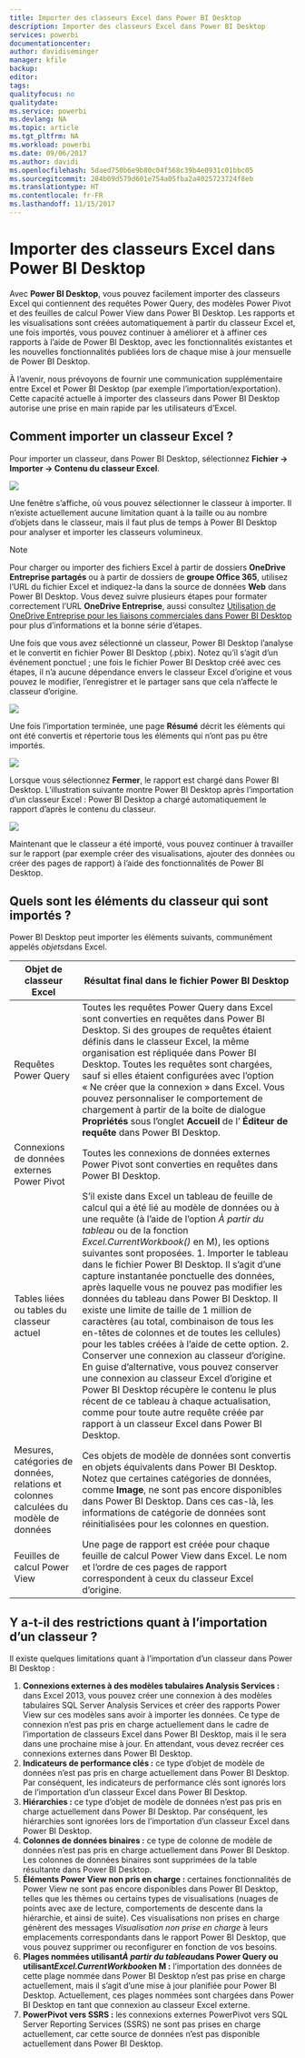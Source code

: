 ```yaml
---
title: Importer des classeurs Excel dans Power BI Desktop
description: Importer des classeurs Excel dans Power BI Desktop
services: powerbi
documentationcenter: 
author: davidiseminger
manager: kfile
backup: 
editor: 
tags: 
qualityfocus: no
qualitydate: 
ms.service: powerbi
ms.devlang: NA
ms.topic: article
ms.tgt_pltfrm: NA
ms.workload: powerbi
ms.date: 09/06/2017
ms.author: davidi
ms.openlocfilehash: 5daed750b6e9b80c04f568c39b4e0931c01bbc05
ms.sourcegitcommit: 284b09d579d601e754a05fba2a4025723724f8eb
ms.translationtype: HT
ms.contentlocale: fr-FR
ms.lasthandoff: 11/15/2017
---
```

# <a name="import-excel-workbooks-into-power-bi-desktop"></a>Importer des classeurs Excel dans Power BI Desktop
Avec **Power BI Desktop**, vous pouvez facilement importer des classeurs Excel qui contiennent des requêtes Power Query, des modèles Power Pivot et des feuilles de calcul Power View dans Power BI Desktop. Les rapports et les visualisations sont créées automatiquement à partir du classeur Excel et, une fois importés, vous pouvez continuer à améliorer et à affiner ces rapports à l’aide de Power BI Desktop, avec les fonctionnalités existantes et les nouvelles fonctionnalités publiées lors de chaque mise à jour mensuelle de Power BI Desktop.

À l’avenir, nous prévoyons de fournir une communication supplémentaire entre Excel et Power BI Desktop (par exemple l’importation/exportation). Cette capacité actuelle à importer des classeurs dans Power BI Desktop autorise une prise en main rapide par les utilisateurs d’Excel.

## <a name="how-do-i-import-an-excel-workbook"></a>Comment importer un classeur Excel ?
Pour importer un classeur, dans Power BI Desktop, sélectionnez **Fichier -\> Importer -\> Contenu du classeur Excel**.

![](media/desktop-import-excel-workbooks/importexceltopbi_1.png)

Une fenêtre s’affiche, où vous pouvez sélectionner le classeur à importer. Il n’existe actuellement aucune limitation quant à la taille ou au nombre d’objets dans le classeur, mais il faut plus de temps à Power BI Desktop pour analyser et importer les classeurs volumineux.

> [!NOTE]
> Pour charger ou importer des fichiers Excel à partir de dossiers **OneDrive Entreprise partagés** ou à partir de dossiers de **groupe Office 365**, utilisez l’URL du fichier Excel et indiquez-la dans la source de données **Web** dans Power BI Desktop. Vous devez suivre plusieurs étapes pour formater correctement l’URL **OneDrive Entreprise**, aussi consultez [Utilisation de OneDrive Entreprise pour les liaisons commerciales dans Power BI Desktop](desktop-use-onedrive-business-links.md) pour plus d’informations et la bonne série d’étapes.
> 
> 

Une fois que vous avez sélectionné un classeur, Power BI Desktop l’analyse et le convertit en fichier Power BI Desktop (.pbix). Notez qu’il s’agit d’un événement ponctuel ; une fois le fichier Power BI Desktop créé avec ces étapes, il n’a aucune dépendance envers le classeur Excel d’origine et vous pouvez le modifier, l’enregistrer et le partager sans que cela n’affecte le classeur d’origine.

![](media/desktop-import-excel-workbooks/importexceltopbi_2.png)

Une fois l’importation terminée, une page **Résumé** décrit les éléments qui ont été convertis et répertorie tous les éléments qui n’ont pas pu être importés.

![](media/desktop-import-excel-workbooks/importexceltopbi_3.png)

Lorsque vous sélectionnez **Fermer**, le rapport est chargé dans Power BI Desktop. L’illustration suivante montre Power BI Desktop après l’importation d’un classeur Excel : Power BI Desktop a chargé automatiquement le rapport d’après le contenu du classeur.

![](media/desktop-import-excel-workbooks/importexceltopbi_4.png)

Maintenant que le classeur a été importé, vous pouvez continuer à travailler sur le rapport (par exemple créer des visualisations, ajouter des données ou créer des pages de rapport) à l’aide des fonctionnalités de Power BI Desktop.

## <a name="which-workbook-elements-are-imported"></a>Quels sont les éléments du classeur qui sont importés ?
Power BI Desktop peut importer les éléments suivants, communément appelés *objets*dans Excel.

| Objet de classeur Excel | Résultat final dans le fichier Power BI Desktop |
| --- | --- |
| Requêtes Power Query |Toutes les requêtes Power Query dans Excel sont converties en requêtes dans Power BI Desktop. Si des groupes de requêtes étaient définis dans le classeur Excel, la même organisation est répliquée dans Power BI Desktop. Toutes les requêtes sont chargées, sauf si elles étaient configurées avec l’option « Ne créer que la connexion » dans Excel. Vous pouvez personnaliser le comportement de chargement à partir de la boîte de dialogue **Propriétés** sous l’onglet **Accueil** de l’ **Éditeur de requête** dans Power BI Desktop. |
| Connexions de données externes Power Pivot |Toutes les connexions de données externes Power Pivot sont converties en requêtes dans Power BI Desktop. |
| Tables liées ou tables du classeur actuel |S’il existe dans Excel un tableau de feuille de calcul qui a été lié au modèle de données ou à une requête (à l’aide de l’option *À partir du tableau* ou de la fonction *Excel.CurrentWorkbook()* en M), les options suivantes sont proposées. 1. Importer le tableau dans le fichier Power BI Desktop. Il s’agit d’une capture instantanée ponctuelle des données, après laquelle vous ne pouvez pas modifier les données du tableau dans Power BI Desktop. Il existe une limite de taille de 1 million de caractères (au total, combinaison de tous les en-têtes de colonnes et de toutes les cellules) pour les tables créées à l’aide de cette option.    2. Conserver une connexion au classeur d’origine. En guise d’alternative, vous pouvez conserver une connexion au classeur Excel d’origine et Power BI Desktop récupère le contenu le plus récent de ce tableau à chaque actualisation, comme pour toute autre requête créée par rapport à un classeur Excel dans Power BI Desktop. |
| Mesures, catégories de données, relations et colonnes calculées du modèle de données |Ces objets de modèle de données sont convertis en objets équivalents dans Power BI Desktop. Notez que certaines catégories de données, comme **Image**, ne sont pas encore disponibles dans Power BI Desktop. Dans ces cas-là, les informations de catégorie de données sont réinitialisées pour les colonnes en question. |
| Feuilles de calcul Power View |Une page de rapport est créée pour chaque feuille de calcul Power View dans Excel. Le nom et l’ordre de ces pages de rapport correspondent à ceux du classeur Excel d’origine. |

## <a name="are-there-any-limitations-to-importing-a-workbook"></a>Y a-t-il des restrictions quant à l’importation d’un classeur ?
Il existe quelques limitations quant à l’importation d’un classeur dans Power BI Desktop :

1. **Connexions externes à des modèles tabulaires Analysis Services :** dans Excel 2013, vous pouvez créer une connexion à des modèles tabulaires SQL Server Analysis Services et créer des rapports Power View sur ces modèles sans avoir à importer les données. Ce type de connexion n’est pas pris en charge actuellement dans le cadre de l’importation de classeurs Excel dans Power BI Desktop, mais il le sera dans une prochaine mise à jour. En attendant, vous devez recréer ces connexions externes dans Power BI Desktop.
2. **Indicateurs de performance clés :** ce type d’objet de modèle de données n’est pas pris en charge actuellement dans Power BI Desktop. Par conséquent, les indicateurs de performance clés sont ignorés lors de l’importation d’un classeur Excel dans Power BI Desktop.
3. **Hiérarchies :** ce type d’objet de modèle de données n’est pas pris en charge actuellement dans Power BI Desktop. Par conséquent, les hiérarchies sont ignorées lors de l’importation d’un classeur Excel dans Power BI Desktop.
4. **Colonnes de données binaires :** ce type de colonne de modèle de données n’est pas pris en charge actuellement dans Power BI Desktop. Les colonnes de données binaires sont supprimées de la table résultante dans Power BI Desktop.
5. **Éléments Power View non pris en charge :** certaines fonctionnalités de Power View ne sont pas encore disponibles dans Power BI Desktop, telles que les thèmes ou certains types de visualisations (nuages de points avec axe de lecture, comportements de descente dans la hiérarchie, et ainsi de suite). Ces visualisations non prises en charge génèrent des messages *Visualisation non prise en charge* à leurs emplacements correspondants dans le rapport Power BI Desktop, que vous pouvez supprimer ou reconfigurer en fonction de vos besoins.
6. **Plages nommées utilisant*****À partir du tableau*****dans Power Query ou utilisant*****Excel.CurrentWorkbook*****en M :** l’importation des données de cette plage nommée dans Power BI Desktop n’est pas prise en charge actuellement, mais il s’agit d’une mise à jour planifiée pour Power BI Desktop. Actuellement, ces plages nommées sont chargées dans Power BI Desktop en tant que connexion au classeur Excel externe.
7. **PowerPivot vers SSRS :** les connexions externes PowerPivot vers SQL Server Reporting Services (SSRS) ne sont pas prises en charge actuellement, car cette source de données n’est pas disponible actuellement dans Power BI Desktop.

